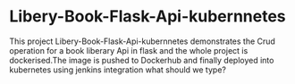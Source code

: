 # Libery-Book-Flask-Api-kubernnetes
This project Libery-Book-Flask-Api-kubernnetes demonstrates the Crud operation for a book liberary Api in flask and the whole project is dockerised.The image is pushed to Dockerhub and finally deployed into kubernetes using jenkins integration
what should we type?